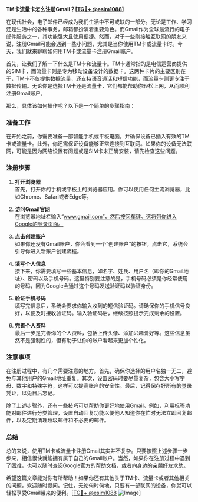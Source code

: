 **TM卡流量卡怎么注册Gmail？[[TG💪+ @esim1088](https://t.me/s/esim1088)]**

在现代社会，电子邮件已经成为我们生活中不可或缺的一部分。无论是工作、学习还是生活中的各种事务，邮箱都扮演着重要角色。而Gmail作为全球最流行的电子邮件服务之一，其功能强大且使用便捷。然而，对于一些刚接触互联网的朋友来说，注册Gmail可能会遇到一些小问题，尤其是当你使用TM卡或流量卡时。今天，我们就来聊聊如何用TM卡或流量卡注册Gmail账户。

首先，让我们了解一下什么是TM卡和流量卡。TM卡通常指的是电信运营商提供的SIM卡，而流量卡则是专为移动设备设计的数据卡。这两种卡片的主要区别在于，TM卡不仅提供数据流量，还支持语音通话和短信功能，而流量卡则更专注于数据传输。无论你是选择TM卡还是流量卡，它们都能帮助你轻松上网，从而顺利注册Gmail账户。

那么，具体该如何操作呢？以下是一个简单的步骤指南：

### 准备工作

在开始之前，你需要准备一部智能手机或平板电脑，并确保设备已插入有效的TM卡或流量卡。此外，你还需保证设备能够正常连接到互联网。如果你的设备无法联网，可能是因为网络设置有问题或是SIM卡未正确安装，请先检查这些问题。

### 注册步骤

1. **打开浏览器**  
   首先，打开你的手机或平板上的浏览器应用。你可以使用任何主流浏览器，比如Chrome、Safari或者Edge等。

2. **访问Gmail官网**  
   在浏览器地址栏输入“www.gmail.com”，然后按回车键。这将带你进入Google的登录页面。

3. **点击创建账户**  
   如果你还没有Gmail账户，你会看到一个“创建账户”的按钮。点击它，系统会引导你进入新账户创建流程。

4. **填写个人信息**  
   接下来，你需要填写一些基本信息，如名字、姓氏、用户名（即你的Gmail地址）、密码以及手机号码。这里特别要注意的是，手机号码必须是你经常使用的号码，因为Google会通过这个号码发送验证码以验证身份。

5. **验证手机号码**  
   填写完信息后，系统会要求你输入收到的短信验证码。请确保你的手机信号良好，以便及时接收验证码。输入验证码后，继续按照提示完成剩余的设置。

6. **完善个人资料**  
   最后一步是完善你的个人资料，包括上传头像、添加兴趣爱好等。这些信息虽然不是强制性的，但有助于让你的账户看起来更加个性化。

### 注意事项

在注册过程中，有几个需要注意的地方。首先，确保你选择的用户名独一无二，避免与其他用户的Gmail地址重复。其次，设置密码时要尽量复杂，包含大小写字母、数字和特殊字符，这样可以提高账户的安全性。最后，记得保存好所有的登录凭证，以免日后忘记。

除了上述步骤外，还有一些技巧可以帮助你更好地使用Gmail。例如，利用标签功能对邮件进行分类管理，设置自动回复功能以便他人知道你在忙时无法立即回复邮件，以及定期清理垃圾邮件和不必要的邮件。

### 总结

总的来说，使用TM卡或流量卡注册Gmail其实并不复杂。只要按照上述步骤一步步来，相信很快就能拥有属于自己的Gmail账户。当然，如果你在注册过程中遇到了困难，也可以随时查阅Google官方的帮助文档，或者向身边的亲朋好友求助。

希望这篇文章能对你有所帮助！如果你还有其他关于TM卡、流量卡或者其他相关的问题，欢迎随时提问。记住，无论何时何地，只要有一部联网的设备，你就可以轻松享受Gmail带来的便利。[[TG💪+ @esim1088](https://t.me/s/esim1088) ![Image](https://i.postimg.cc/4NQfJmqS/Snipaste-2025-05-13-00-14-12.png)]